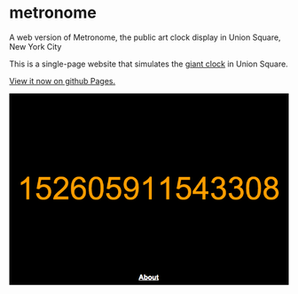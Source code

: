 metronome
=========

A web version of Metronome, the public art clock display in Union Square, New York City

This is a single-page website that simulates the [giant clock](http://en.wikipedia.org/wiki/Metronome_(public_artwork)) in Union Square.

[View it now on github Pages.](http://chriswhong.github.io/metronome)

![screenshot](https://raw.githubusercontent.com/chriswhong/metronome/master/Metronome.png)
